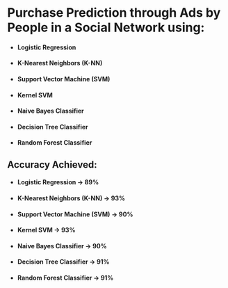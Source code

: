 # Purchase Prediction through Ads by People in a Social Network using: 
- #### Logistic Regression
- #### K-Nearest Neighbors (K-NN)
- #### Support Vector Machine (SVM)
- #### Kernel SVM
- #### Naive Bayes Classifier
- #### Decision Tree Classifier
- #### Random Forest Classifier

## Accuracy Achieved:
- #### Logistic Regression -> 89%
- #### K-Nearest Neighbors (K-NN) -> 93%
- #### Support Vector Machine (SVM) -> 90%
- #### Kernel SVM -> 93%
- #### Naive Bayes Classifier -> 90%
- #### Decision Tree Classifier -> 91%
- #### Random Forest Classifier -> 91%
